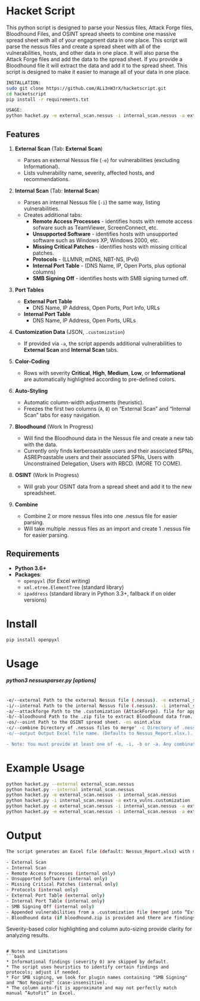 # Hacket Script

This python script is designed to parse your Nessus files, Attack Forge files, Bloodhound Files, and OSINT spread sheets to combine one massive spread sheet with all of your engagment data in one place. This script will parse the nessus files and create a spread sheet with all of the vulnerabilities, hosts, and other data in one place. It will also parse the Attack Forge files and add the data to the spread sheet. If you provide a Bloodhound file it will extract the data and add it to the spread sheet. This script is designed to make it easier to manage all of your data in one place.
```bash
INSTALLATION: 
sudo git clone https://github.com/ALi3nW3rX/hacketscript.git
cd hacketscript
pip install -r requirements.txt

USAGE:
python hacket.py -e external_scan.nessus -i internal_scan.nessus -a extra_vulns.customization -o final_report.xlsx
```
## Features

1. **External Scan** (Tab: **External Scan**)  
   - Parses an external Nessus file (`-e`) for vulnerabilities (excluding Informational).  
   - Lists vulnerability name, severity, affected hosts, and recommendations.

2. **Internal Scan** (Tab: **Internal Scan**)  
   - Parses an internal Nessus file (`-i`) the same way, listing vulnerabilities.  
   - Creates additional tabs:
     - **Remote Access Processes** - identifies hosts with remote access sofware such as TeamViewer, ScreenConnect, etc.
     - **Unsupported Software** - identifies hosts with unsupported software such as Windows XP, Windows 2000, etc. 
     - **Missing Critical Patches** - identifies hosts with missing critical patches. 
     - **Protocols** - (LLMNR, mDNS, NBT-NS, IPv6)  
     - **Internal Port Table** - (DNS Name, IP, Open Ports, plus optional columns)  
     - **SMB Signing Off** - identifies hosts with SMB signing turned off.

3. **Port Tables**  
   - **External Port Table**  
     - DNS Name, IP Address, Open Ports, Port Info, URLs  
   - **Internal Port Table**  
     - DNS Name, IP Address, Open Ports, URLs

4. **Customization Data** (JSON, `.customization`)  
   - If provided via `-a`, the script appends additional vulnerabilities to **External Scan** and **Internal Scan** tabs.

5. **Color-Coding**  
   - Rows with severity **Critical**, **High**, **Medium**, **Low**, or **Informational** are automatically highlighted according to pre-defined colors.

6. **Auto-Styling**  
   - Automatic column-width adjustments (heuristic).  
   - Freezes the first two columns (`A`, `B`) on “External Scan” and “Internal Scan” tabs for easy navigation.

7. **Bloodhound** (Work In Progress)
   - Will find the Bloodhound data in the Nessus file and create a new tab with the data.
   - Currently only finds kerberoastable users and their associated SPNs, ASREProastable users and their associated SPNs, Users with Unconstrained Delegation, Users with RBCD. (MORE TO COME).

8. **OSINT** (Work In Progress)
   - Will grab your OSINT data from a spread sheet and add it to the new spreadsheet.

9. **Combine** 
   - Combine 2 or more nessus files into one .nessus file for easier parsing.
   - Will take multiple .nessus files as an import and create 1 .nessus file for easier parsing.

## Requirements

- **Python 3.6+**
- **Packages**:
  - `openpyxl` (for Excel writing)
  - `xml.etree.ElementTree` (standard library)
  - `ipaddress` (standard library in Python 3.3+, fallback if on older versions)

# Install
```bash
pip install openpyxl
```
# Usage
##### python3 nessusparser.py [options]
```bash

-e/--external Path to the external Nessus file (.nessus). -e external_scan.nessus
-i/--internal Path to the internal Nessus file (.nessus). -i internal_scan.nessus
-a/--attackforge Path to the .customization (AttackForge). file for appending vulnerabilities. -a extra_vulns.customization
-b/--bloodhound Path to the .zip file to extract Bloodhound data from. -b bloodhound_scan.zip
-os/--osint Path to the OSINT spread sheet. -os osint.xlsx
-c/--combine Directory of .nessus files to merge" -c Directory of .nessus files to merge -o output.nessus
-o/--output Output Excel file name. (Defaults to Nessus_Report.xlsx.). -o My_Report.xlsx

- Note: You must provide at least one of -e, -i, -b or -a. Any combination is valid.
```

# Example Usage
```bash
python hacket.py --external external_scan.nessus
python hacket.py --internal internal_scan.nessus
python hacket.py -e external_scan.nessus -i internal_scan.nessus
python hacket.py -i internal_scan.nessus -a extra_vulns.customization
python hacket.py -e external_scan.nessus -i internal_scan.nessus -a extra_vulns.customization -o final_report.xlsx
python hacket.py -e external_scan.nessus -i internal_scan.nessus -a extra_vulns.customization -b bloodhound.zip -o final_report.xlsx
```

# Output

```bash
The script generates an Excel file (default: Nessus_Report.xlsx) with multiple tabs:

- External Scan
- Internal Scan
- Remote Access Processes (internal only)
- Unsupported Software (internal only)
- Missing Critical Patches (internal only)
- Protocols (internal only)
- External Port Table (external only)
- Internal Port Table (internal only)
- SMB Signing Off (internal only)
- Appended vulnerabilities from a .customization file (merged into “External Scan” / “Internal Scan”).
- Bloodhound data (if bloodhound.zip is provided and there are findings).
```

Severity-based color highlighting and column auto-sizing provide clarity for analyzing results.
```

# Notes and Limitations
```bash
* Informational findings (severity 0) are skipped by default.
* The script uses heuristics to identify certain findings and protocols; adjust if needed.
* For SMB signing, we look for plugin names containing "SMB Signing" and "Not Required" (case-insensitive).
* The column auto-fit is approximate and may not perfectly match manual “AutoFit” in Excel.
```



